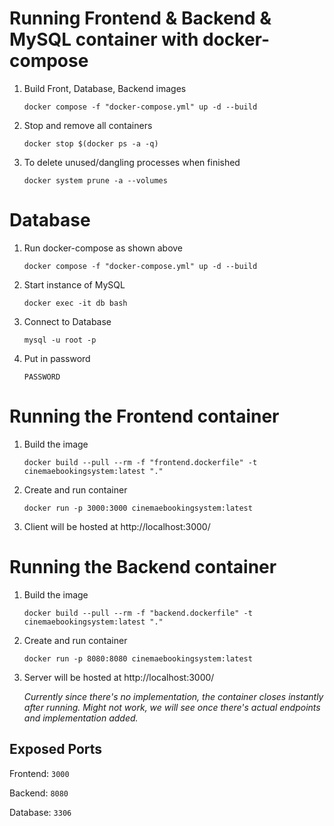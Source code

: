 # Running Frontend & Backend & MySQL container with docker-compose

1. Build Front, Database, Backend images

   ```docker compose -f "docker-compose.yml" up -d --build```

2. Stop and remove all containers

   ```docker stop $(docker ps -a -q)```

3. To delete unused/dangling processes when finished

     ```docker system prune -a --volumes```


# Database

1. Run docker-compose as shown above

   `docker compose -f "docker-compose.yml" up -d --build`

2. Start instance of MySQL

   `docker exec -it db bash`

3. Connect to Database

   `mysql -u root -p`

4. Put in password

   `PASSWORD`


# Running the Frontend container

1. Build the image

   ```docker build --pull --rm -f "frontend.dockerfile" -t cinemaebookingsystem:latest "."```

2. Create and run container

   ```docker run -p 3000:3000 cinemaebookingsystem:latest```

3. Client will be hosted at http://localhost:3000/

# Running the Backend container

1. Build the image

   ```docker build --pull --rm -f "backend.dockerfile" -t cinemaebookingsystem:latest "."```

2. Create and run container

   ```docker run -p 8080:8080 cinemaebookingsystem:latest```

3. Server will be hosted at http://localhost:3000/

   *Currently since there's no implementation, the container closes instantly after running. Might not work, we will see once there's actual endpoints and implementation added.*


## Exposed Ports

Frontend: `3000`

Backend: `8080`

Database: `3306`
